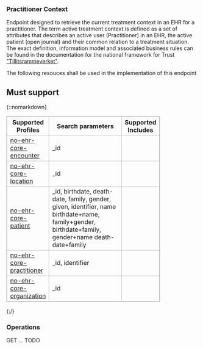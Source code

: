 ### Practitioner Context

Endpoint designed to retrieve the current treatment context in an EHR for a practitioner. The term active treatment context is defined as a set of attributes that describes an active user (Practitioner) in an EHR, the active patient (open journal) and their common relation to a treatment situation. The exact definition, information model and associated business rules can be found in the documentation for the national framework for Trust ["Tillitsrammeverket"](https://github.com/NorskHelsenett/Tillitsrammeverk).

The following resouces shall be used in the implementation of this endpoint

## Must support 
{::nomarkdown}
<style>
    table, th, td {
        border: 1px solid silver;
        border-collapse: collapse;
    }
</style>
<table style="width:80%;">
    <tr>
        <th>Supported Profiles</th>
        <th style="width:50%">Search parameters</th>
        <th>Supported Includes</th>            
    </tr>
    <tr>
        <td><a href="StructureDefinition-no-ehr-core-encounter.html">no-ehr-core-encounter</a></td>
        <td>_id </td>
        <td></td>
    </tr>
    <tr>
        <td><a href="StructureDefinition-no-ehr-core-location.html">no-ehr-core-location</a></td>
        <td>_id  </td>
        <td></td>
    </tr>
    <tr>
        <td><a href="StructureDefinition-no-ehr-core-patient.html">no-ehr-core-patient</a></td>
        <td>_id, birthdate, death-date, family, gender, given, identifier, name birthdate+name, 
        family+gender, birthdate+family, gender+name death-date+family   </td>
        <td></td>
    </tr>
    <tr>
        <td><a href="StructureDefinition-no-ehr-core-practitioner.html">no-ehr-core-practitioner</a></td>
        <td>_id, identifier </td>
        <td></td>
    </tr>
    <tr>
        <td><a href="StructureDefinition-no-ehr-core-organization.html">no-ehr-core-organization</a></td>
        <td>_id </td>
        <td></td>
    </tr>
</table>
{:/}

### Operations

GET ... TODO